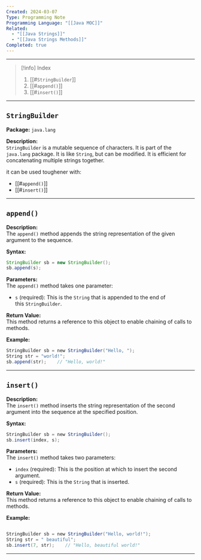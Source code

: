 ```yaml
---
Created: 2024-03-07
Type: Programming Note
Programming Language: "[[Java MOC]]"
Related:
  - "[[Java Strings]]"
  - "[[Java Strings Methods]]"
Completed: true
---
```

---

>[!info] Index
>1. [[#`StringBuilder`]]
>2. [[#`append()`]]
>3. [[#`insert()`]]

---
## `StringBuilder`

**Package:** `java.lang`

**Description:**  
`StringBuilder` is a mutable sequence of characters. It is part of the `java.lang` package. It is like `String`, but can be modified. It is efficient for concatenating multiple strings together.

it can be used toughener with:
- [[#`append()`]]
- [[#`insert()`]]

---
## `append()`

**Description:**  
The `append()` method appends the string representation of the given argument to the sequence.

**Syntax:**  
```java
StringBuilder sb = new StringBuilder();
sb.append(s);
```

**Parameters:**  
The `append()` method takes one parameter:
- `s` (required): This is the `String` that is appended to the end of this `StringBuilder`.

**Return Value:**  
This method returns a reference to this object to enable chaining of calls to methods.

**Example:**
```java
StringBuilder sb = new StringBuilder("Hello, ");
String str = "world!";
sb.append(str);    // "Hello, world!"
```

---
## `insert()`

**Description:**  
The `insert()` method inserts the string representation of the second argument into the sequence at the specified position.

**Syntax:**

```java
StringBuilder sb = new StringBuilder();
sb.insert(index, s);
```

**Parameters:**  
The `insert()` method takes two parameters:
- `index` (required): This is the position at which to insert the second argument.
- `s` (required): This is the `String` that is inserted.

**Return Value:**  
This method returns a reference to this object to enable chaining of calls to methods.

**Example:**
```java

StringBuilder sb = new StringBuilder("Hello, world!");
String str = " beautiful";
sb.insert(7, str);    // "Hello, beautiful world!"
```

---